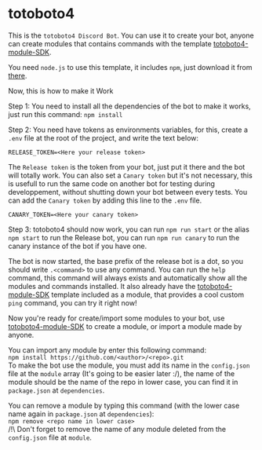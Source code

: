 # totoboto4

This is the `totoboto4 Discord Bot`.
You can use it to create your bot, anyone can create modules that contains commands with the template [totoboto4-module-SDK](https://github.com/totobono4/totoboto4-module-SDK).

You need `node.js` to use this template, it includes `npm`, just download it from [there](https://nodejs.org/en/download/).

Now, this is how to make it Work

Step 1: You need to install all the dependencies of the bot to make it works, just run this command:
`npm install`

Step 2: You need have tokens as environments variables, for this, create a `.env` file at the root of the project, and write the text below:
```.env
RELEASE_TOKEN=<Here your release token>
```
The `Release token` is the token from your bot, just put it there and the bot will totally work.
You can also set a `Canary token` but it's not necessary, this is usefull to run the same code on another bot for testing during developpement, without shutting down your bot between every tests.
You can add the `Canary token` by adding this line to the `.env` file.
```.env
CANARY_TOKEN=<Here your canary token>
```

Step 3: totoboto4 should now work, you can run `npm run start` or the alias `npm start` to run the Release bot, you can run `npm run canary` to run the canary instance of the bot if you have one.

The bot is now started, the base prefix of the release bot is a dot, so you should write `.<command>` to use any command.
You can run the `help` command, this command will always exists and automatically show all the modules and commands installed.
It also already have the [totoboto4-module-SDK](https://github.com/totobono4/totoboto4-module-SDK) template included as a module, that provides a cool custom `ping` command, you can try it right now!

Now you're ready for create/import some modules to your bot, use [totoboto4-module-SDK](https://github.com/totobono4/totoboto4-module-SDK) to create a module, or import a module made by anyone.

You can import any module by enter this following command:  
`npm install https://github.com/<author>/<repo>.git`  
To make the bot use the module, you must add its name in the `config.json` file at the `module` array (It's going to be easier later :/), the name of the module should be the name of the repo in lower case, you can find it in `package.json` at `dependencies`.

You can remove a module by typing this command (with the lower case name again in `package.json` at `dependencies`):  
`npm remove <repo name in lower case>`  
/!\ Don't forget to remove the name of any module deleted from the `config.json` file at `module`.
